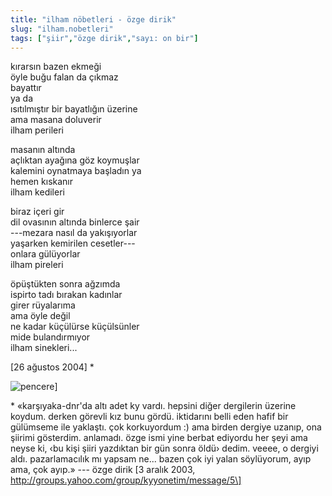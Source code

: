 ```yaml
---
title: "ilham nöbetleri - özge dirik"
slug: "ilham.nobetleri"
tags: ["şiir","özge dirik","sayı: on bir"]
---
```


kırarsın bazen ekmeği  
öyle buğu falan da çıkmaz  
bayattır  
ya da  
ısıtılmıştır bir bayatlığın üzerine  
ama masana doluverir  
ilham perileri

masanın altında  
açlıktan ayağına göz koymuşlar  
kalemini oynatmaya başladın ya  
hemen kıskanır  
ilham kedileri

biraz içeri gir  
dil ovasının altında binlerce şair  
---mezara nasıl da yakışıyorlar  
yaşarken kemirilen cesetler---  
onlara gülüyorlar  
ilham pireleri

öpüştükten sonra ağzımda  
ispirto tadı bırakan kadınlar  
girer rüyalarıma  
ama öyle değil  
ne kadar küçülürse küçülsünler  
mide bulandırmıyor  
ilham sinekleri...

\[26 ağustos 2004\] \*

![pencere](/img/ky11_22.jpg)]

\* «karşıyaka-dnr'da altı adet ky vardı. hepsini diğer dergilerin
üzerine koydum. derken görevli kız bunu gördü. iktidarını belli eden
hafif bir gülümseme ile yaklaştı. çok korkuyordum :) ama birden dergiye
uzanıp, ona şiirimi gösterdim. anlamadı. özge ismi yine berbat ediyordu
her şeyi ama neyse ki, ‹bu kişi şiiri yazdıktan bir gün sonra öldü›
dedim. veeee, o dergiyi aldı. pazarlamacılık mı yapsam ne... bazen çok
iyi yalan söylüyorum, ayıp ama, çok ayıp.» --- özge dirik \[3 aralık
2003, http://groups.yahoo.com/group/kyyonetim/message/5\]


